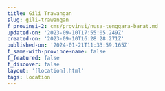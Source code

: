 ```yaml
---
title: Gili Trawangan
slug: gili-trawangan
f_provinsi-2: cms/provinsi/nusa-tenggara-barat.md
updated-on: '2023-09-10T17:55:05.249Z'
created-on: '2023-09-10T16:28:28.271Z'
published-on: '2024-01-21T11:33:59.165Z'
f_same-with-province-name: false
f_featured: false
f_discover: false
layout: '[location].html'
tags: location
---
```



